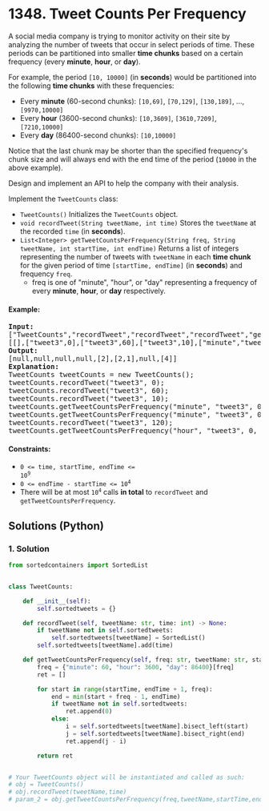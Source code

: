 # 1348. Tweet Counts Per Frequency
A social media company is trying to monitor activity on their site by analyzing the number of tweets that occur in select periods of time. These periods can be partitioned into smaller **time chunks** based on a certain frequency (every **minute**, **hour**, or **day**).

For example, the period `[10, 10000]` (in **seconds**) would be partitioned into the following **time chunks** with these frequencies:

* Every **minute** (60-second chunks): `[10,69]`, `[70,129]`, `[130,189]`, ..., `[9970,10000]`
* Every **hour** (3600-second chunks): `[10,3609]`, `[3610,7209]`, `[7210,10000]`
* Every **day** (86400-second chunks): `[10,10000]`

Notice that the last chunk may be shorter than the specified frequency's chunk size and will always end with the end time of the period (`10000` in the above example).

Design and implement an API to help the company with their analysis.

Implement the `TweetCounts` class:

* `TweetCounts()` Initializes the `TweetCounts` object.
* `void recordTweet(String tweetName, int time)` Stores the `tweetName` at the recorded `time` (in **seconds**).
* `List<Integer> getTweetCountsPerFrequency(String freq, String tweetName, int startTime, int endTime)` Returns a list of integers representing the number of tweets with `tweetName` in each **time chunk** for the given period of time `[startTime, endTime]` (in **seconds**) and frequency `freq`.
    * freq is one of "minute", "hour", or "day" representing a frequency of every **minute**, **hour**, or **day** respectively.

#### Example:
<pre>
<strong>Input:</strong>
["TweetCounts","recordTweet","recordTweet","recordTweet","getTweetCountsPerFrequency","getTweetCountsPerFrequency","recordTweet","getTweetCountsPerFrequency"]
[[],["tweet3",0],["tweet3",60],["tweet3",10],["minute","tweet3",0,59],["minute","tweet3",0,60],["tweet3",120],["hour","tweet3",0,210]]
<strong>Output:</strong>
[null,null,null,null,[2],[2,1],null,[4]]
<strong>Explanation:</strong>
TweetCounts tweetCounts = new TweetCounts();
tweetCounts.recordTweet("tweet3", 0);                              // New tweet "tweet3" at time 0
tweetCounts.recordTweet("tweet3", 60);                             // New tweet "tweet3" at time 60
tweetCounts.recordTweet("tweet3", 10);                             // New tweet "tweet3" at time 10
tweetCounts.getTweetCountsPerFrequency("minute", "tweet3", 0, 59); // return [2]; chunk [0,59] had 2 tweets
tweetCounts.getTweetCountsPerFrequency("minute", "tweet3", 0, 60); // return [2,1]; chunk [0,59] had 2 tweets, chunk [60,60] had 1 tweet
tweetCounts.recordTweet("tweet3", 120);                            // New tweet "tweet3" at time 120
tweetCounts.getTweetCountsPerFrequency("hour", "tweet3", 0, 210);  // return [4]; chunk [0,210] had 4 tweets
</pre>

#### Constraints:
* <code>0 <= time, startTime, endTime <= 10<sup>9</sup></code>
* <code>0 <= endTime - startTime <= 10<sup>4</sup></code>
* There will be at most <code>10<sup>4</sup></code> calls **in total** to `recordTweet` and `getTweetCountsPerFrequency`.

## Solutions (Python)

### 1. Solution
```Python
from sortedcontainers import SortedList


class TweetCounts:

    def __init__(self):
        self.sortedtweets = {}

    def recordTweet(self, tweetName: str, time: int) -> None:
        if tweetName not in self.sortedtweets:
            self.sortedtweets[tweetName] = SortedList()
        self.sortedtweets[tweetName].add(time)

    def getTweetCountsPerFrequency(self, freq: str, tweetName: str, startTime: int, endTime: int) -> List[int]:
        freq = {"minute": 60, "hour": 3600, "day": 86400}[freq]
        ret = []

        for start in range(startTime, endTime + 1, freq):
            end = min(start + freq - 1, endTime)
            if tweetName not in self.sortedtweets:
                ret.append(0)
            else:
                i = self.sortedtweets[tweetName].bisect_left(start)
                j = self.sortedtweets[tweetName].bisect_right(end)
                ret.append(j - i)

        return ret


# Your TweetCounts object will be instantiated and called as such:
# obj = TweetCounts()
# obj.recordTweet(tweetName,time)
# param_2 = obj.getTweetCountsPerFrequency(freq,tweetName,startTime,endTime)
```
